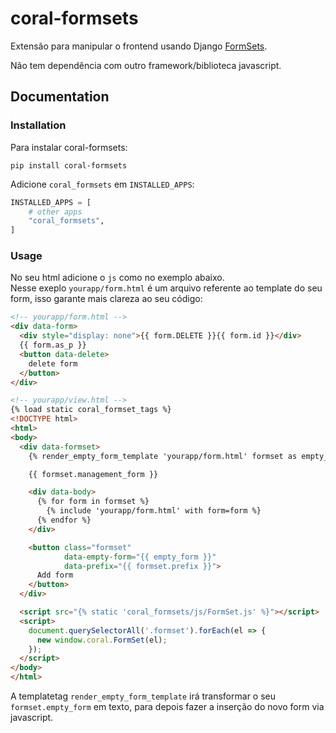 # coral-formsets

Extensão para manipular o frontend usando Django [FormSets](https://docs.djangoproject.com/en/dev/topics/forms/formsets/).

Não tem dependência com outro framework/biblioteca javascript.

## Documentation

### Installation

Para instalar coral-formsets:

```shell
pip install coral-formsets
```

Adicione `coral_formsets` em `INSTALLED_APPS`:

```python
INSTALLED_APPS = [
    # other apps
    "coral_formsets",
]
```

### Usage

No seu html adicione o `js` como no exemplo abaixo.  
Nesse exeplo `yourapp/form.html` é um arquivo referente ao template do seu form, isso garante mais clareza ao seu código:

```html
<!-- yourapp/form.html -->
<div data-form>
  <div style="display: none">{{ form.DELETE }}{{ form.id }}</div>
  {{ form.as_p }}
  <button data-delete>
    delete form
  </button>
</div>
```

```html
<!-- yourapp/view.html -->
{% load static coral_formset_tags %}
<!DOCTYPE html>
<html>
<body>
  <div data-formset>
    {% render_empty_form_template 'yourapp/form.html' formset as empty_form %}

    {{ formset.management_form }}

    <div data-body>
      {% for form in formset %}
        {% include 'yourapp/form.html' with form=form %}
      {% endfor %}
    </div>

    <button class="formset"
            data-empty-form="{{ empty_form }}"
            data-prefix="{{ formset.prefix }}">
      Add form
    </button>
  </div>

  <script src="{% static 'coral_formsets/js/FormSet.js' %}"></script>
  <script>
    document.querySelectorAll('.formset').forEach(el => {
      new window.coral.FormSet(el);
    });
  </script>
</body>
</html>
```

A templatetag `render_empty_form_template` irá transformar o seu `formset.empty_form` em texto, para depois fazer a inserção do novo form via javascript.
